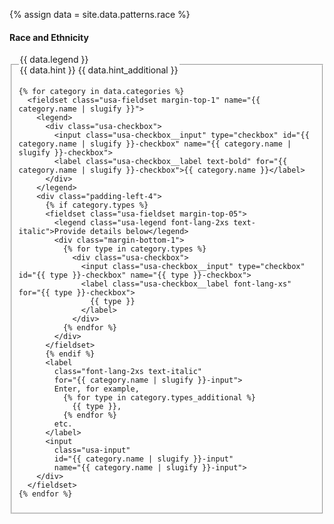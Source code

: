 {% assign data = site.data.patterns.race %}

<h4 class="site-preview-heading">Race and Ethnicity</h4>
<form class="usa-form usa-form--large">
  <fieldset name="race-and-ethnicity" class="usa-fieldset" aria-multiselectable="true">
    <legend class="usa-legend">
      <label>
        <span class="text-bold">{{ data.legend }} </span><br/>
        <span class="text-italic">{{ data.hint }} {{ data.hint_additional }}</span>
      </label>
    </legend>

    {% for category in data.categories %}
      <fieldset class="usa-fieldset margin-top-1" name="{{ category.name | slugify }}">
        <legend>
          <div class="usa-checkbox">
            <input class="usa-checkbox__input" type="checkbox" id="{{ category.name | slugify }}-checkbox" name="{{ category.name | slugify }}-checkbox">
            <label class="usa-checkbox__label text-bold" for="{{ category.name | slugify }}-checkbox">{{ category.name }}</label>
          </div>
        </legend>
        <div class="padding-left-4">
          {% if category.types %}
          <fieldset class="usa-fieldset margin-top-05">
            <legend class="usa-legend font-lang-2xs text-italic">Provide details below</legend>
            <div class="margin-bottom-1">
              {% for type in category.types %}
                <div class="usa-checkbox">
                  <input class="usa-checkbox__input" type="checkbox" id="{{ type }}-checkbox" name="{{ type }}-checkbox">
                  <label class="usa-checkbox__label font-lang-xs" for="{{ type }}-checkbox">
                    {{ type }}
                  </label>
                </div>
              {% endfor %}
            </div>
          </fieldset>
          {% endif %}
          <label
            class="font-lang-2xs text-italic"
            for="{{ category.name | slugify }}-input">
            Enter, for example,
              {% for type in category.types_additional %}
                {{ type }},
              {% endfor %}
            etc.
          </label>
          <input
            class="usa-input"
            id="{{ category.name | slugify }}-input"
            name="{{ category.name | slugify }}-input">
        </div>
      </fieldset>
    {% endfor %}
  </fieldset>
</form>